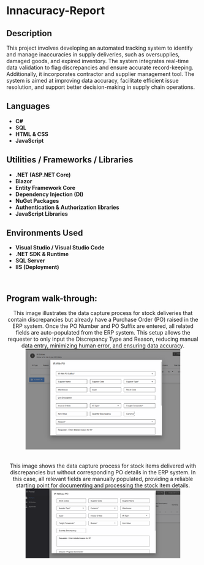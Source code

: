 <h1> Innacuracy-Report</h1>


<h2>Description</h2>
This project involves developing an automated tracking system to identify and manage inaccuracies in supply deliveries, such as oversupplies, damaged goods, and expired inventory. The system integrates real-time data validation to flag discrepancies and ensure accurate record-keeping. Additionally, it incorporates contractor and supplier management tool. The system is aimed at improving data accuracy, facilitate efficient issue resolution, and support better decision-making in supply chain operations.
<br />


<h2>Languages</h2>

- <b>C#</b> 
- <b>SQL</b>
- <b>HTML & CSS</b>
- <b>JavaScript</b>

<h2>Utilities / Frameworks / Libraries</h2>

- <b>.NET (ASP.NET Core)</b> 
- <b>Blazor</b>
- <b>Entity Framework Core </b>
- <b>Dependency Injection (DI)</b>
- <b>NuGet Packages</b>
- <b>Authentication & Authorization libraries </b>
- <b>JavaScript Libraries</b>

<h2>Environments Used </h2>

- <b>Visual Studio / Visual Studio Code</b> 
- <b>.NET SDK & Runtime</b>
- <b>SQL Server </b>
- <b>IIS (Deployment)</b>
<br />

<h2>Program walk-through:</h2>

<p align="center">
This image illustrates the data capture process for stock deliveries that contain discrepancies but already have a Purchase Order (PO) raised in the ERP system. Once the PO Number and PO Suffix are entered, all related fields are auto-populated from the ERP system. This setup allows the requester to only input the Discrepancy Type and Reason, reducing manual data entry, minimizing human error, and ensuring data accuracy. <br/>
<img src="https://github.com/SaliKangwa/Innacuracy-Report/blob/main/ir%20form.png" height="80%" width="80%" alt="Input Form"/>
<br />
<br />

<p align="center">
This image shows the data capture process for stock items delivered with discrepancies but without corresponding PO details in the ERP system. In this case, all relevant fields are manually populated, providing a reliable starting point for documenting and processing the stock item details. <br/>
<img src="https://github.com/SaliKangwa/Innacuracy-Report/blob/main/ir%20form%203.png" height="80%" width="80%" alt="Input Form"/>
<br />
<br />



